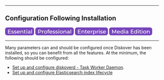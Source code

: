 <p id="config_after_install"></p>

___
## Configuration Following Installation

![Image: Essential Edition Label](images/button_edition_essential.png)&nbsp;![Image: Professional Edition Label](images/button_edition_professional.png)&nbsp;![Image: Enterprise Edition Label](images/button_edition_enterprise.png)&nbsp;![Image: AJA Diskover Media Edition Label](images/button_edition_media.png)
___

Many parameters can and should be configured once Diskover has been installed, so you can benefit from all the features. At the minimum, the following should be configured:

- [Set up and configure diskoverd - Task Worker Daemon](https://docs.diskoverdata.com/diskover_installation_guide/#setting-up-diskover-task-worker-daemon).
- [Set up and configure Elasticsearch index lifecycle](https://docs.diskoverdata.com/diskover_configuration_and_administration_guide/#elasticsearch-index-management)
